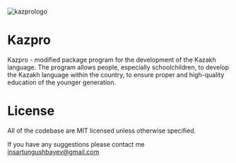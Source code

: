 <img height="300px">![kazprologo](https://user-images.githubusercontent.com/74408950/151675687-6b2d2ca5-7a15-4238-bdf7-a73dbacaa899.jpeg)</img>
# Kazpro
Kazpro - modified package program for the development of the Kazakh language. The program allows people, especially schoolchildren, to develop the Kazakh language within the country, to ensure proper and high-quality education of the younger generation.

# License 
All of the codebase are MIT licensed unless otherwise specified.

If you have any suggestions please contact me insartungushbayev@gmail.com
